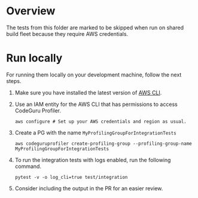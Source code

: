 # Overview

The tests from this folder are marked to be skipped when run on shared build fleet because they require AWS credentials.

# Run locally

For running them locally on your development machine, follow the next steps.

1. Make sure you have installed the latest version of [AWS CLI](https://docs.aws.amazon.com/cli/latest/userguide/cli-chap-welcome.html).

2. Use an IAM entity for the AWS CLI that has permissions to access CodeGuru Profiler.
    ```
    aws configure # Set up your AWS credentials and region as usual.
    ```

3. Create a PG with the name ``MyProfilingGroupForIntegrationTests``
    ```
    aws codeguruprofiler create-profiling-group --profiling-group-name MyProfilingGroupForIntegrationTests
    ```

4. To run the integration tests with logs enabled, run the following command.
    ```
    pytest -v -o log_cli=true test/integration
    ```

5. Consider including the output in the PR for an easier review.